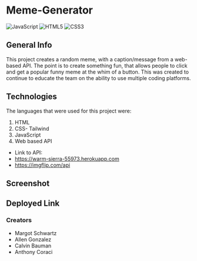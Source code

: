 # Meme-Generator
![JavaScript](https://img.shields.io/badge/javascript-%23323330.svg?style=for-the-badge&logo=javascript&logoColor=%23F7DF1E)
![HTML5](https://img.shields.io/badge/html5-%23E34F26.svg?style=for-the-badge&logo=html5&logoColor=white)
![CSS3](https://img.shields.io/badge/css3-%231572B6.svg?style=for-the-badge&logo=css3&logoColor=white)


## General Info
This project creates a random meme, with a caption/message from a web-based API. The point is to create something fun, that allows people to click and get a popular funny meme at the whim of a button. This was created to continue to educate the team on the ability to use multiple coding platforms.

## Technologies
The languages that were used for this project were:
1. HTML
2. CSS- Tailwind
3. JavaScript
4. Web based API
- Link to API: 
- https://warm-sierra-55973.herokuapp.com
- https://imgflip.com/api

## Screenshot

## Deployed Link

### Creators
- Margot Schwartz
- Allen Gonzalez
- Calvin Bauman
- Anthony Coraci
